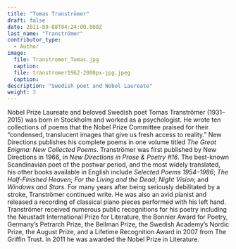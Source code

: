 ```yaml
---
title: "Tomas Tranströmer"
draft: false
date: 2011-09-08T04:24:00.000Z
last_name: "Tranströmer"
contributor_type:
  - Author
image:
  file: Transtromer_Tomas.jpg
  caption:
  file: transtromer1962-2000px-jpg.jpeg
  caption:
description: "Swedish poet and Nobel Laureate"
weight: 3
---
```


Nobel Prize Laureate and beloved Swedish poet Tomas Tranströmer (1931–2015) was born in Stockholm and worked as a psychologist. He wrote ten collections of poems that the Nobel Prize Committee praised for their “condensed, translucent images that give us fresh access to reality.” New Directions publishes his complete poems in one volume titled _The Great Enigma: New Collected Poems_. Tranströmer was first published by New Directions in 1966, in _New Directions in Prose & Poetry #16_. The best-known Scandinavian poet of the postwar period, and the most widely translated, his other books available in English include _Selected Poems 1954–1986_; _The Half-Finished Heaven_; _For the Living and the Dead_; _Night Vision_; and _Windows and Stars_. For many years after being seriously debilitated by a stroke, Tranströmer continued write. He was also an avid pianist and released a recording of classical piano pieces performed with his left hand. Tranströmer received numerous public recognitions for his poetry including the Neustadt International Prize for Literature, the Bonnier Award for Poetry, Germany’s Petrarch Prize, the Bellman Prize, the Swedish Academy’s Nordic Prize, the August Prize, and a Lifetime Recognition Award in 2007 from The Griffin Trust. In 2011 he was awarded the Nobel Prize in Literature.

